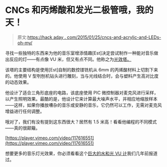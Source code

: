 # CNCs 和丙烯酸和发光二极管哦，我的天！

> 原文:[https://hack aday . com/2015/01/25/cncs-and-acrylic-and-LEDs-oh-my/](https://hackaday.com/2015/01/25/cncs-and-acrylic-and-leds-oh-my/)

寻找一些独特的东西来为他的音乐室增添情趣[Est]决定尝试制作一种能对音乐做出反应的灯——有点像 VU 米，但又有点不同。他称之为[光效塔。](http://hackaday.io/project/4043-acrylic-light-effect-tower)

该塔的主要结构是使用[Est]自制的数控镂铣机从 6mm 的丙烯酸材料上切割下来的。他使用 V 型刳刨机钻头进行雕刻，当与光线结合时，会与塑料产生高对比度的动态效果。

他设计了适合三角形底座的电路，该底座使用 PIC 微控制器对麦克风进行采样，以产生照明效果。最酷的是，他设计它来计算最大噪声水平，并相应地缩放样本——这样，如果你播放嘈杂的音乐或安静的音乐，它仍然可以工作，无需对麦克风增益进行任何调整。

哦对了，我们有没有提到这东西很大？居然有 1.5 米高！看看他编程的不同模式——真的很颠簸。

[https://player.vimeo.com/video/117616551](https://player.vimeo.com/video/117616551)

想要更多的音乐灯光效果，你必须看看这个[巨大的水和光 VU 计](http://hackaday.com/2012/05/04/huge-water-and-light-vu-meter-plus-more/)我们几年前报道过。